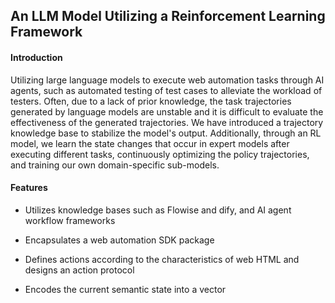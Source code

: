 
## An LLM Model Utilizing a Reinforcement Learning Framework



#### Introduction
Utilizing large language models to execute web automation tasks through AI agents, such as automated testing of test cases to alleviate the workload of testers. Often, due to a lack of prior knowledge, the task trajectories generated by language models are unstable and it is difficult to evaluate the effectiveness of the generated trajectories. We have introduced a trajectory knowledge base to stabilize the model's output. Additionally, through an RL model, we learn the state changes that occur in expert models after executing different tasks, continuously optimizing the policy trajectories, and training our own domain-specific sub-models.

#### Features
- Utilizes knowledge bases such as Flowise and dify, and AI agent workflow frameworks

- Encapsulates a web automation SDK package

- Defines actions according to the characteristics of web HTML and designs an action protocol

- Encodes the current semantic state into a vector
